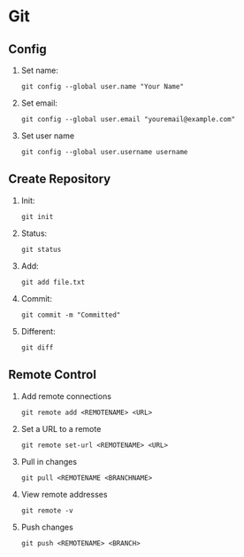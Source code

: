 # Git



## Config



1. Set name:

   ```shell
   git config --global user.name "Your Name"
   ```

2. Set email:

   ```shell
   git config --global user.email "youremail@example.com"
   ```
   
3. Set user name

   ```shell
   git config --global user.username username
   ```

   

## Create Repository



1. Init:

	```shell
	git init
	```

2. Status:

	```shell
	git status
	```

3. Add:

   ```shell	
   git add file.txt
   ```

4. Commit:

   ```shell
   git commit -m "Committed"
   ```

5. Different:

   ```shell
   git diff
   ```




## Remote Control



1. Add remote connections

	```shell
	git remote add <REMOTENAME> <URL>
	```
	
2. Set a URL to a remote

   ```shell
   git remote set-url <REMOTENAME> <URL>
   ```

3. Pull in changes

   ```shell
   git pull <REMOTENAME <BRANCHNAME>
   ```

4. View remote addresses

   ```shell
   git remote -v
   ```

5. Push changes

   ```shell
   git push <REMOTENAME> <BRANCH>
   ```

   



